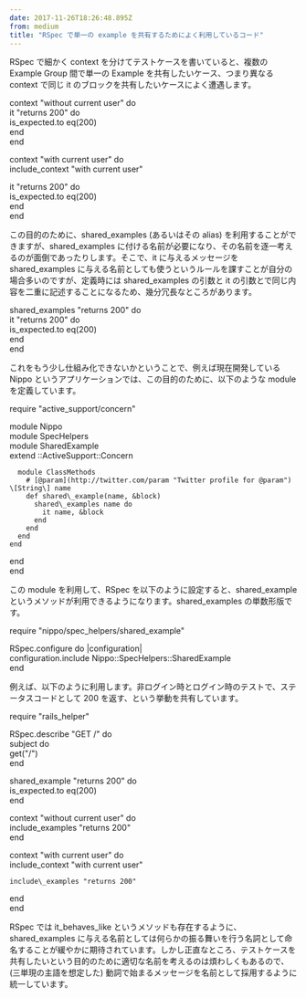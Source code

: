 ```yaml
---
date: 2017-11-26T18:26:48.895Z
from: medium
title: "RSpec で単一の example を共有するためによく利用しているコード"
---
```


RSpec で細かく context を分けてテストケースを書いていると、複数の Example Group 間で単一の Example を共有したいケース、つまり異なる context で同じ it のブロックを共有したいケースによく遭遇します。

context "without current user" do  
  it "returns 200" do  
    is\_expected.to eq(200)  
  end  
end

context "with current user" do  
  include\_context "with current user"

  it "returns 200" do  
    is\_expected.to eq(200)  
  end  
end

この目的のために、shared\_examples (あるいはその alias) を利用することができますが、shared\_examples に付ける名前が必要になり、その名前を逐一考えるのが面倒であったりします。そこで、it に与えるメッセージを shared\_examples に与える名前としても使うというルールを課すことが自分の場合多いのですが、定義時には shared\_examples の引数と it の引数とで同じ内容を二重に記述することになるため、幾分冗長なところがあります。

shared\_examples "returns 200" do  
  it "returns 200" do  
    is\_expected.to eq(200)  
  end  
end

これをもう少し仕組み化できないかということで、例えば現在開発している Nippo というアプリケーションでは、この目的のために、以下のような module を定義しています。

require "active\_support/concern"

module Nippo  
  module SpecHelpers  
    module SharedExample  
      extend ::ActiveSupport::Concern

      module ClassMethods  
        # [@param](http://twitter.com/param "Twitter profile for @param") \[String\] name  
        def shared\_example(name, &block)  
          shared\_examples name do  
            it name, &block  
          end  
        end  
      end  
    end  
  end  
end

この module を利用して、RSpec を以下のように設定すると、shared\_example というメソッドが利用できるようになります。shared\_examples の単数形版です。

require "nippo/spec\_helpers/shared\_example"

RSpec.configure do |configuration|  
  configuration.include Nippo::SpecHelpers::SharedExample  
end

例えば、以下のように利用します。非ログイン時とログイン時のテストで、ステータスコードとして 200 を返す、という挙動を共有しています。

require "rails\_helper"

RSpec.describe "GET /" do  
  subject do  
    get("/")  
  end

  shared\_example "returns 200" do  
    is\_expected.to eq(200)  
  end

  context "without current user" do  
    include\_examples "returns 200"  
  end

  context "with current user" do  
    include\_context "with current user"

    include\_examples "returns 200"  
  end  
end

RSpec では it\_behaves\_like というメソッドも存在するように、shared\_examples に与える名前としては何らかの振る舞いを行う名詞として命名することが緩やかに期待されています。しかし正直なところ、テストケースを共有したいという目的のために適切な名前を考えるのは煩わしくもあるので、(三単現の主語を想定した) 動詞で始まるメッセージを名前として採用するように統一しています。
